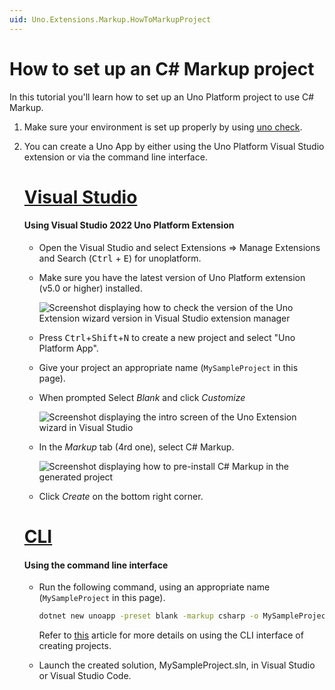 ```yaml
---
uid: Uno.Extensions.Markup.HowToMarkupProject
---
```


# How to set up an C# Markup project

In this tutorial you'll learn how to set up an Uno Platform project to use C# Markup. 

1. Make sure your environment is set up properly by using [uno check](xref:UnoCheck.UsingUnoCheck).
1. You can create a Uno App by either using the Uno Platform Visual Studio extension or via the command line interface.

    # [**Visual Studio**](#tab/vs)

    #### Using Visual Studio 2022 Uno Platform Extension

    - Open the Visual Studio and select Extensions => Manage Extensions and Search (<kbd>Ctrl</kbd> + <kbd>E</kbd>) for unoplatform.

    - Make sure you have the latest version of Uno Platform extension (v5.0 or higher) installed.

        ![Screenshot displaying how to check the version of the Uno Extension wizard version in Visual Studio extension manager](../Assets/MarkupProject-VsixVersion.jpg)

    - Press <kbd>Ctrl</kbd>+<kbd>Shift</kbd>+<kbd>N</kbd> to create a new project and select "Uno Platform App".

    - Give your project an appropriate name (`MySampleProject` in this page).

    - When prompted Select *Blank* and click *Customize*

        ![Screenshot displaying the intro screen of the Uno Extension wizard in Visual Studio](../Assets/MarkupProject-StartupType.jpg)

    - In the *Markup* tab (4rd one), select C# Markup.

        ![Screenshot displaying how to pre-install C# Markup in the generated project](../Assets/MarkupProject-VsixMarkup.jpg)

    - Click *Create* on the bottom right corner.    

    # [**CLI**](#tab/cli)

    #### Using the command line interface

    - Run the following command, using an appropriate name (`MySampleProject` in this page).
    
        ```cmd
        dotnet new unoapp -preset blank -markup csharp -o MySampleProject
        ```

        Refer to [this](https://platform.uno/docs/articles/get-started-dotnet-new.html) article for more details
        on using the CLI interface of creating projects.

    - Launch the created solution, MySampleProject.sln, in  Visual Studio or Visual Studio Code.
